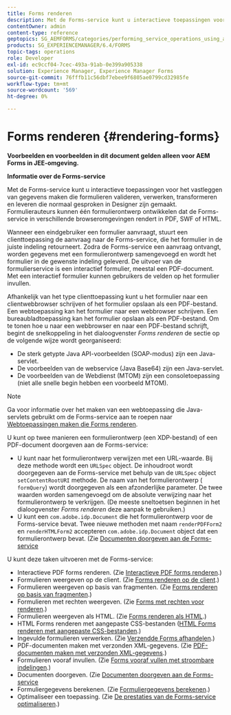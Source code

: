```yaml
---
title: Forms renderen
description: Met de Forms-service kunt u interactieve toepassingen voor het vastleggen van gegevens maken die formulieren valideren, verwerken, transformeren en leveren die normaal gesproken in Designer zijn gemaakt. Formulierauteurs kunnen één formulierontwerp ontwikkelen dat de Forms-service in verschillende browseromgevingen rendert in PDF, SWF of HTML.
contentOwner: admin
content-type: reference
geptopics: SG_AEMFORMS/categories/performing_service_operations_using_apis
products: SG_EXPERIENCEMANAGER/6.4/FORMS
topic-tags: operations
role: Developer
exl-id: ec9ccf04-7cec-493a-91ab-0e399a905338
solution: Experience Manager, Experience Manager Forms
source-git-commit: 76fffb11c56dbf7ebee9f6805ae0799cd32985fe
workflow-type: tm+mt
source-wordcount: '569'
ht-degree: 0%

---
```


# Forms renderen {#rendering-forms}

**Voorbeelden en voorbeelden in dit document gelden alleen voor AEM Forms in JEE-omgeving.**

**Informatie over de Forms-service**

Met de Forms-service kunt u interactieve toepassingen voor het vastleggen van gegevens maken die formulieren valideren, verwerken, transformeren en leveren die normaal gesproken in Designer zijn gemaakt. Formulierauteurs kunnen één formulierontwerp ontwikkelen dat de Forms-service in verschillende browseromgevingen rendert in PDF, SWF of HTML.

Wanneer een eindgebruiker een formulier aanvraagt, stuurt een clienttoepassing de aanvraag naar de Forms-service, die het formulier in de juiste indeling retourneert. Zodra de Forms-service een aanvraag ontvangt, worden gegevens met een formulierontwerp samengevoegd en wordt het formulier in de gewenste indeling geleverd. De uitvoer van de formulierservice is een interactief formulier, meestal een PDF-document. Met een interactief formulier kunnen gebruikers de velden op het formulier invullen.

Afhankelijk van het type clienttoepassing kunt u het formulier naar een clientwebbrowser schrijven of het formulier opslaan als een PDF-bestand. Een webtoepassing kan het formulier naar een webbrowser schrijven. Een bureaubladtoepassing kan het formulier opslaan als een PDF-bestand. Om te tonen hoe u naar een webbrowser en naar een PDF-bestand schrijft, begint de snelkoppeling in het dialoogvenster *Forms renderen* de sectie op de volgende wijze wordt georganiseerd:

* De sterk getypte Java API-voorbeelden (SOAP-modus) zijn een Java-servlet.
* De voorbeelden van de webservice (Java Base64) zijn een Java-servlet.
* De voorbeelden van de Webdienst (MTOM) zijn een consoletoepassing (niet alle snelle begin hebben een voorbeeld MTOM).

>[!NOTE]
>
>Ga voor informatie over het maken van een webtoepassing die Java-servlets gebruikt om de Forms-service aan te roepen naar [Webtoepassingen maken die Forms renderen](/help/forms/developing/creating-web-applications-renders-forms.md).

U kunt op twee manieren een formulierontwerp (een XDP-bestand) of een PDF-document doorgeven aan de Forms-service:

* U kunt naar het formulierontwerp verwijzen met een URL-waarde. Bij deze methode wordt een `URLSpec` object. De inhoudroot wordt doorgegeven aan de Forms-service met behulp van de `URLSpec` object `setContentRootURI` methode. De naam van het formulierontwerp ( `formQuery`) wordt doorgegeven als een afzonderlijke parameter. De twee waarden worden samengevoegd om de absolute verwijzing naar het formulierontwerp te verkrijgen. (De meeste sneltoetsen beginnen in het dialoogvenster *Forms renderen* deze aanpak te gebruiken.)
* U kunt een `com.adobe.idp.Document` die het formulierontwerp voor de Forms-service bevat. Twee nieuwe methoden met naam `renderPDFForm2` en `renderHTMLForm2` accepteren `com.adobe.idp.Document` object dat een formulierontwerp bevat. (Zie [Documenten doorgeven aan de Forms-service](/help/forms/developing/passing-documents-forms-service.md)

U kunt deze taken uitvoeren met de Forms-service:

* Interactieve PDF forms renderen. (Zie [Interactieve PDF forms renderen](/help/forms/developing/rendering-interactive-pdf-forms.md).)
* Formulieren weergeven op de client. (Zie [Forms renderen op de client](/help/forms/developing/rendering-forms-client.md).)
* Formulieren weergeven op basis van fragmenten. (Zie [Forms renderen op basis van fragmenten](/help/forms/developing/rendering-forms-based-fragments.md).)
* Formulieren met rechten weergeven. (Zie [Forms met rechten voor renderen](/help/forms/developing/rendering-rights-enabled-forms.md).)
* Formulieren weergeven als HTML. (Zie [Forms renderen als HTML](/help/forms/developing/rendering-forms-html.md).)
* HTML Forms renderen met aangepaste CSS-bestanden ([HTML Forms renderen met aangepaste CSS-bestanden](/help/forms/developing/rendering-html-forms-using-custom.md).)
* Ingevulde formulieren verwerken. (Zie [Verzendde Forms afhandelen](/help/forms/developing/handling-submitted-forms.md).)
* PDF-documenten maken met verzonden XML-gegevens. (Zie [PDF-documenten maken met verzonden XML-gegevens](/help/forms/developing/creating-pdf-documents-submitted-xml.md).)
* Formulieren vooraf invullen. (Zie [Forms vooraf vullen met stroombare indelingen](/help/forms/developing/prepopulating-forms-flowable-layouts.md).)
* Documenten doorgeven. (Zie [Documenten doorgeven aan de Forms-service](/help/forms/developing/passing-documents-forms-service.md)
* Formuliergegevens berekenen. (Zie [Formuliergegevens berekenen](/help/forms/developing/calculating-form-data.md).)
* Optimaliseer een toepassing. (Zie [De prestaties van de Forms-service optimaliseren](/help/forms/developing/optimizing-performance-forms-service.md).)
